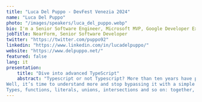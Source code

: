 ```yaml
---
title: "Luca Del Puppo - DevFest Venezia 2024"
name: "Luca Del Puppo"
photo: "/images/speakers/luca_del_puppo.webp"
bio: I'm a Senior Software Engineer, Microsoft MVP, Google Developer Expert and GitKraken Ambassador, I love JavaScript and TypeScript. In my free time, I love to study new technologies or something about improving myself and do trail running in my love Dolomiti.
jobTitle: NearForm, Senior Software Developer
twitter: "https://twitter.com/puppo92"
linkedin: "https://www.linkedin.com/in/lucadelpuppo/"
website: "https://www.delpuppo.net/"
featured: false
lang: it
presentation:
    title: "Dive into advanced TypeScript"
    abstract: "Typescript or not Typescript? More than ten years have passed since its birth, and many of us still struggle to understand and love it.<br>
Well, it’s time to understand more and stop bypassing it with a simple any.
Types, functions, literals, unions, intersections and so on: together, we will see all the notions that will lead you to start loving and using it to the fullest to ensure a more typologically secure future and perhaps not be hated by your future self."
---
```

